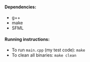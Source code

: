 #### Dependencies:
- g++
- make
- SFML

#### Running instructions:
- To run `main.cpp` (my test code): `make`
- To clean all binaries: `make clean` 
  